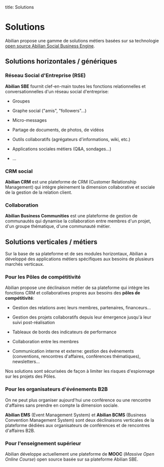 title: Solutions

# Solutions

Abilian propose une gamme de solutions métiers basées sur sa technologie [open
source Abilian Social Business Engine](/fr/technologies/).


## Solutions horizontales / génériques

### Réseau Social d'Entreprise (RSE)

**Abilian SBE** fournit clef-en-main toutes les fonctions relationnelles et conversationnelles d'un réseau social d'entreprise:

- Groupes

- Graphe social ("amis", "followers"...)

- Micro-messages

- Partage de documents, de photos, de vidéos

- Outils collaboratifs (agrégateurs d'informations, wiki, etc.)

- Applications sociales métiers (Q&A, sondages...)

- ...

### CRM social

**Abilian CRM** est une plateforme de CRM (Customer Relationship Management) qui intègre pleinement la dimension collaborative et sociale de la gestion de la relation client.

### Collaboration

**Abilian Business Communities** est une plateforme de gestion de communautés qui dynamise la collaboration entre membres d'un projet, d'un groupe thématique, d'une communauté métier.


## Solutions verticales / métiers

Sur la base de sa plateforme et de ses modules horizontaux, Abilian a développé des applications métiers spécifiques aux besoins de plusieurs marchés verticaux.

### Pour les Pôles de compétitivité

Abilian propose une déclinaison métier de sa plateforme qui intègre les fonctions CRM et collaboratives propres aux besoins des **pôles de compétitivité**:

- Gestion des relations avec leurs membres, partenaires, financeurs...

- Gestion des projets collaboratifs depuis leur émergence jusqu'à leur suivi post-réalisation

- Tableaux de bords des indicateurs de performance

- Collaboration entre les membres

- Communication interne et externe: gestion des événements (conventions, rencontres d'affaires, conférences thématiques), newsletters...

Nos solutions sont sécurisées de façon à limiter les risques d'espionnage sur les projets des Pôles.

### Pour les organisateurs d'événements B2B

On ne peut plus organiser aujourd'hui une conférence ou une rencontre d'affaires sans prendre en compte la dimension sociale.

**Abilian EMS** (Event Management System) et **Abilian BCMS** (Business Convention Management System) sont deux déclinaisons verticales de la plateforme dédiées aux organisateurs de conférences et de rencontres d'affaires B2B.

### Pour l'enseignement supérieur

Abilian développe actuellement une plateforme de **MOOC** (*Massive Open Online Course*) open source basée sur sa plateforme Abilian SBE.